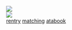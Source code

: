 ![](https://komarev.com/ghpvc/?username=cielomort&label=♰‎‎‎‎&style=pixel&color=a349a3&base=8400)  
![](https://file.garden/aDT0Ck-AL1_uKJ4P/misc/ezgif-764cf626adff46.png)  
[rentry](https://rentry.co/sterile) ‎[matching](https://rentry.co/foam)‎ ‎‎‎‎‎[atabook](https://flux.atabook.org/)
